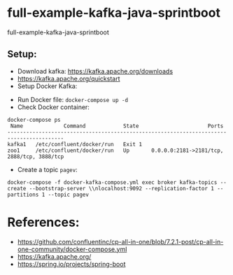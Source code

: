 # full-example-kafka-java-sprintboot
full-example-kafka-java-sprintboot

## Setup:
- Download kafka: https://kafka.apache.org/downloads
- https://kafka.apache.org/quickstart
- Setup Docker Kafka:

+ Run Docker file:
`docker-compose up -d`
+ Check Docker container: 
```
docker-compose ps
 Name             Command            State                      Ports                   
----------------------------------------------------------------------------------------
kafka1   /etc/confluent/docker/run   Exit 1                                             
zoo1     /etc/confluent/docker/run   Up       0.0.0.0:2181->2181/tcp, 2888/tcp, 3888/tcp
```

+ Create a topic `pagev`:
```
docker-compose -f docker-kafka-compose.yml exec broker kafka-topics --create --bootstrap-server \\nlocalhost:9092 --replication-factor 1 --partitions 1 --topic pagev
```

# References:

- https://github.com/confluentinc/cp-all-in-one/blob/7.2.1-post/cp-all-in-one-community/docker-compose.yml
- https://kafka.apache.org/
- https://spring.io/projects/spring-boot


